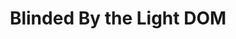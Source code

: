 ---
url: >-
  https://meyerweb.com/eric/thoughts/2023/11/01/blinded-by-the-light-dom/
title: Blinded By the Light DOM
dateRead: '2023-11-08'
authors:
  - Eric Meyer
notes: >-
  A practical look at using web compontents on an HTML first basis, with examples. This approach avoids templates, slots and the shadow DOM and instead enhances HTML inside the compontent with efficientyl run JavaScript.
topics:
  - web components
  - css
  - javascript
  - DOM
purposes:
  - work
---